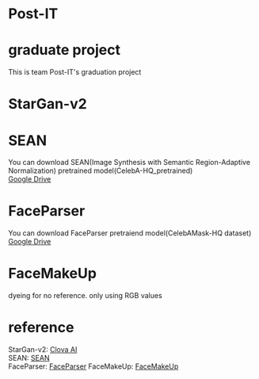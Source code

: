 # Post-IT
graduate project
================
This is team Post-IT's graduation project

StarGan-v2
=====================


SEAN
=============================
You can download SEAN(Image Synthesis with Semantic Region-Adaptive Normalization) pretrained model(CelebA-HQ_pretrained)<br/>
[Google Drive](https://drive.google.com/file/d/1UMgKGdVqlulfgOBV4Z0ajEwPdgt3_EDK/view?usp=sharing)


FaceParser
=====================
You can download FaceParser pretraiend model(CelebAMask-HQ dataset)<br/>
[Google Drive](https://drive.google.com/open?id=154JgKpzCPW82qINcVieuPH3fZ2e0P812)

FaceMakeUp
==================
dyeing for no reference. only using RGB values

reference
====================
StarGan-v2: [Clova AI](https://github.com/clovaai/stargan-v2)<br/>
SEAN: [SEAN](https://github.com/ZPdesu/SEAN)<br/>
FaceParser: [FaceParser](https://github.com/zllrunning/face-parsing.PyTorch)
FaceMakeUp: [FaceMakeUp](https://github.com/zllrunning/face-makeup.PyTorch)
